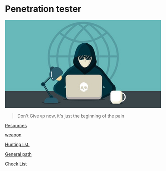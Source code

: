 # Penetration tester

![PT.jpg](img/PT.jpg)

> Don't Give up now, it's just the beginning of the pain
> 

[Resources](Penetration_tester/Resources.md)

[weapon](Penetration_tester/weapon.md)

[Hunting list.](Penetration_tester/Hunting_list.md)

[General path ](Penetration_tester/General_path.md)

[Check List](Penetration_tester/Check_List.md)